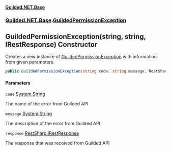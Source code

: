 
#### [Guilded.NET.Base](Guilded_NET_Base 'Guilded.NET.Base')
### [Guilded.NET.Base](Guilded_NET_Base#Guilded_NET_Base 'Guilded.NET.Base').[GuildedPermissionException](GuildedPermissionException 'Guilded.NET.Base.GuildedPermissionException')
## GuildedPermissionException(string, string, IRestResponse) Constructor

Creates a new instance of [GuildedPermissionException](GuildedPermissionException 'Guilded.NET.Base.GuildedPermissionException') with information from given parameters.
```csharp
public GuildedPermissionException(string code, string message, RestSharp.IRestResponse response);
```

#### Parameters

<a name='Guilded_NET_Base_GuildedPermissionException_GuildedPermissionException(string_string_RestSharp_IRestResponse)_code'></a>
`code` [System.String](https://docs.microsoft.com/en-us/dotnet/api/System.String 'System.String')

The name of the error from Guilded API

<a name='Guilded_NET_Base_GuildedPermissionException_GuildedPermissionException(string_string_RestSharp_IRestResponse)_message'></a>
`message` [System.String](https://docs.microsoft.com/en-us/dotnet/api/System.String 'System.String')

The description of the error from Guilded API

<a name='Guilded_NET_Base_GuildedPermissionException_GuildedPermissionException(string_string_RestSharp_IRestResponse)_response'></a>
`response` [RestSharp.IRestResponse](https://docs.microsoft.com/en-us/dotnet/api/RestSharp.IRestResponse 'RestSharp.IRestResponse')

The response that was received from Guilded API
